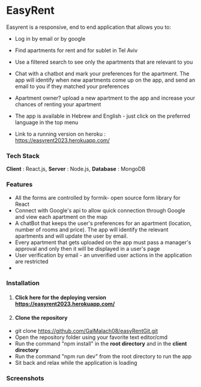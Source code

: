 # EasyRent
Easyrent is a responsive, end to end application that allows you to:

- Log in by email or by google

- Find apartments for rent and for sublet in Tel Aviv

- Use a filtered search to see only the apartments that are relevant to you

- Chat with a chatbot and mark your preferences for the apartment.
The app will identify when new apartments come up on the app, and send an email to you if they matched your preferences

- Apartment owner? upload a new apartment to the app and increase your chances of renting your apartment

- The app is available in Hebrew and English - just click on the preferred language in the top menu

- Link to a running version on heroku : https://easyrent2023.herokuapp.com/

### Tech Stack
**Client** : React.js,
**Server** : Node.js,
**Database** : MongoDB

### Features
- All the forms are controlled by formik- open source form library for React 
- Connect with Google's api to allow quick connection through Google and view each apartment on the map
- A chatBot that keeps the user's preferences for an apartment (location, number of rooms and price). The app will identify the relevant apartments and will update the user by email.
- Every apartment that gets uploaded on the app must pass a manager's approval and only then it will be displayed in a user's page
- User verification by email - an unverified user actions in the application are restricted
- 
### Installation
1. #### Click here for the deploying version https://easyrent2023.herokuapp.com/
2.  #### Clone the repository
- git clone https://github.com/GalMalach08/easyRentGit.git
- Open the repository folder using your favorite text editor/cmd
- Run the command "npm install" in the **root directory** and in the **client directory**
- Run the command "npm run dev" from the root directory to run the app
- Sit back and relax while the application is loading

### Screenshots

